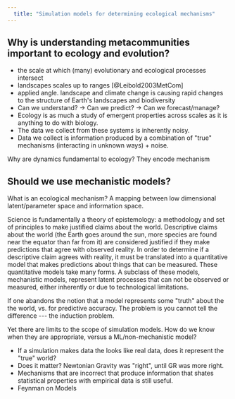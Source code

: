 ```yaml
---
  title: "Simulation models for determining ecological mechanisms"
---
```


## Why is understanding metacommunities important to ecology and evolution?
- the scale at which (many) evolutionary and ecological processes intersect
- landscapes scales up to ranges [@Leibold2003MetCom]
- applied angle. landscape and climate change is causing rapid changes to the structure of Earth's landscapes and biodiversity
- Can we understand? -> Can we predict? -> Can we forecast/manage?
- Ecology is as much a study of emergent properties across scales as it is anything to do with biology.
- The data we collect from these systems is inherently noisy.
- Data we collect is information produced by a combination of "true" mechanisms (interacting in unknown ways) + noise.

Why are dynamics fundamental to ecology? They encode mechanism

## Should we use mechanistic models?

What is an ecological mechanism? A mapping between low dimensional latent/parameter space and information space.

Science is fundamentally a theory of epistemology: a methodology and set of
principles to make justified claims about the world. Descriptive claims about
the world (the Earth goes around the sun,  more species are found near the
equator than far from it) are considered justified if they make predictions that
agree with observed reality.
In order to determine if a descriptive claim agrees
with reality, it must be translated into a quantitative model that makes
predictions about things that can be measured. These quantitative models take
many forms. A subclass of these models, mechanistic models, represent latent
processes that can not be observed or measured, either inherently or due to
technological limitations.

If one abandons the notion that a model represents some "truth" about the the
world, vs. for predictive accuracy. The problem is you cannot tell the
difference --- the induction problem.

Yet there are limits to the scope of simulation models. How do we know when they
are appropriate, versus a ML/non-mechanistic model?

- If a simulation makes data the looks like real data, does it represent the "true" world?
- Does it matter? Newtonian Gravity was "right", until GR was more right.
- Mechanisms that are incorrect that produce information that shates statistical properties with
empirical data is still useful.
- Feynman on Models
